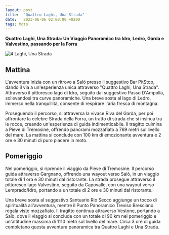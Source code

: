 ```yaml
---
layout: post
title:  "Quattro Laghi, Una Strada"
date:   2023-06-06 02:00:00 +0200
tags: Moto
---
```



**Quattro Laghi, Una Strada: Un Viaggio Panoramico tra Idro, Ledro, Garda e Valvestino, passando per la Forra**

![4 Laghi, Una Strada](/assets/img/4LaghiUnaStrada.png)


## Mattina

L'avventura inizia con un ritrovo a Salò presso il suggestivo Bar PitStop, dando il via a un'esperienza unica attraverso "Quattro Laghi, Una Strada". Attraverso il pittoresco lago di Idro, seguito dal suggestivo Passo D'Ampolla, sollevandosi tra curve panoramiche. Una breve sosta al lago di Ledro, immerso nella tranquillità, consente di respirare l'aria fresca di montagna.

Proseguendo il percorso, si attraversa la vivace Riva del Garda, per poi affrontare la celebre Strada della Forra, un tratto di strada che si insinua tra le rocce, creando un'esperienza di guida indimenticabile. Il tragitto culmina a Pieve di Tremosine, offrendo panorami mozzafiato a 769 metri sul livello del mare. La mattina si conclude con 100 km di emozionante avventura e 2 ore e 30 minuti di puro piacere in moto.

## Pomeriggio

Nel pomeriggio, si riprende il viaggio da Pieve di Tremosine. Il percorso guida attraverso Gargnano, offrendo una wayout verso Salò, in un viaggio totale di 1 ora e 30 minuti dal ristorante. La strada prosegue attraverso il pittoresco lago Valvestino, seguito da Capovalle, con una wayout verso Lemprado/Idro, portando a un totale di 2 ore e 30 minuti dal ristorante.

Una breve sosta al suggestivo Santuario Rio Secco aggiunge un tocco di spiritualità all'avventura, mentre il Punto Panoramico Treviso Bresciano regala viste mozzafiato. Il tragitto continua attraverso Vestone, portando a Salò, dove il viaggio si conclude con un totale di 90 km nel pomeriggio e un'altitudine massima di 1110 metri sul livello del mare. 
Circa 3 ore di guida completano questa avventura panoramica tra Quattro Laghi e Una Strada.